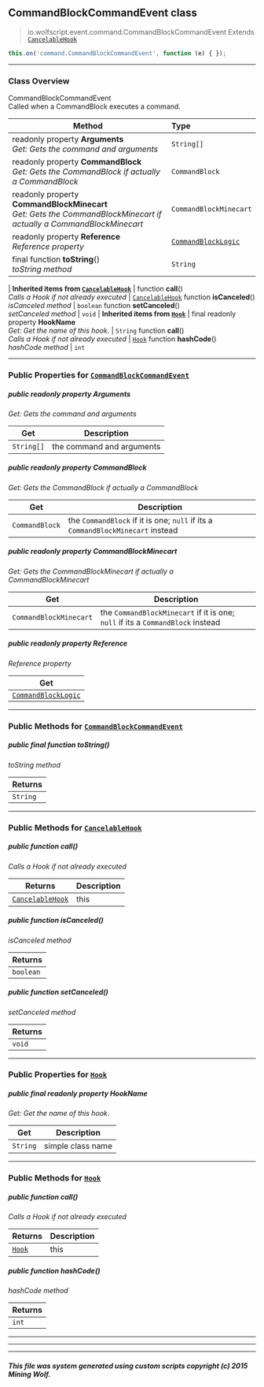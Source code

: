 ## CommandBlockCommandEvent __class__

>io.wolfscript.event.command.CommandBlockCommandEvent
>Extends [`CancelableHook`](../../hook/CancelableHook.md)
``` javascript
this.on('command.CommandBlockCommandEvent', function (e) { });
```


---

### Class Overview

CommandBlockCommandEvent<br> Called when a CommandBlock executes a command.

Method | Type   
--- | :--- 
 readonly property __Arguments__ <br> _Get: Gets the command and arguments_ | `String[]`
 readonly property __CommandBlock__ <br> _Get: Gets the CommandBlock if actually a CommandBlock_ | `CommandBlock`
 readonly property __CommandBlockMinecart__ <br> _Get: Gets the CommandBlockMinecart if actually a CommandBlockMinecart_ | `CommandBlockMinecart`
 readonly property __Reference__ <br> _Reference property_ | [`CommandBlockLogic`](../../api/CommandBlockLogic.md)
final function __toString__() <br> _toString method_ | `String`
 |
__Inherited items from [`CancelableHook`](../../hook/CancelableHook.md)__ |
 function __call__() <br> _Calls a Hook if not already executed_ | [`CancelableHook`](../../hook/CancelableHook.md)
 function __isCanceled__() <br> _isCanceled method_ | `boolean`
 function __setCanceled__() <br> _setCanceled method_ | `void`
 |
__Inherited items from [`Hook`](../../hook/Hook.md)__ |
final readonly property __HookName__ <br> _Get: Get the name of this hook._ | `String`
 function __call__() <br> _Calls a Hook if not already executed_ | [`Hook`](../../hook/Hook.md)
 function __hashCode__() <br> _hashCode method_ | `int`







---


### Public Properties for [`CommandBlockCommandEvent`](CommandBlockCommandEvent.md)

##### <a id='arguments'></a>public  readonly property __Arguments__

_Get: Gets the command and arguments_

Get | Description
--- | --- 
`String[]` | the command and arguments



##### <a id='commandblock'></a>public  readonly property __CommandBlock__

_Get: Gets the CommandBlock if actually a CommandBlock_

Get | Description
--- | --- 
`CommandBlock` | the `CommandBlock` if it is one; `null` if its a `CommandBlockMinecart` instead



##### <a id='commandblockminecart'></a>public  readonly property __CommandBlockMinecart__

_Get: Gets the CommandBlockMinecart if actually a CommandBlockMinecart_

Get | Description
--- | --- 
`CommandBlockMinecart` | the `CommandBlockMinecart` if it is one; `null` if its a `CommandBlock` instead



##### <a id='reference'></a>public  readonly property __Reference__

_Reference property_

Get | 
--- | 
[`CommandBlockLogic`](../../api/CommandBlockLogic.md) |



---

### Public Methods for [`CommandBlockCommandEvent`](CommandBlockCommandEvent.md)

##### <a id='tostring'></a>public final function __toString__()

_toString method_

Returns | 
--- | 
`String` |


---

### Public Methods for [`CancelableHook`](../../hook/CancelableHook.md)

##### <a id='call'></a>public  function __call__()

_Calls a Hook if not already executed_

Returns | Description
--- | --- 
[`CancelableHook`](../../hook/CancelableHook.md) | this


##### <a id='iscanceled'></a>public  function __isCanceled__()

_isCanceled method_

Returns | 
--- | 
`boolean` |


##### <a id='setcanceled'></a>public  function __setCanceled__()

_setCanceled method_

Returns | 
--- | 
`void` |


---

### Public Properties for [`Hook`](../../hook/Hook.md)

##### <a id='hookname'></a>public final readonly property __HookName__

_Get: Get the name of this hook._

Get | Description
--- | --- 
`String` | simple class name



---

### Public Methods for [`Hook`](../../hook/Hook.md)

##### <a id='call'></a>public  function __call__()

_Calls a Hook if not already executed_

Returns | Description
--- | --- 
[`Hook`](../../hook/Hook.md) | this


##### <a id='hashcode'></a>public  function __hashCode__()

_hashCode method_

Returns | 
--- | 
`int` |


---


---


---


##### This file was system generated using custom scripts copyright (c) 2015 Mining Wolf.
	

